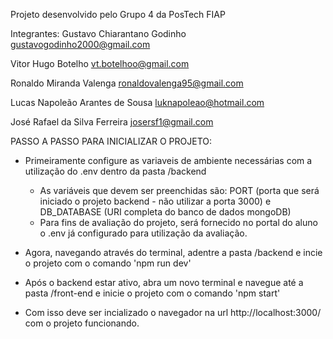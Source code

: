 Projeto desenvolvido pelo Grupo 4 da PosTech FIAP

Integrantes: 
Gustavo Chiarantano Godinho
gustavogodinho2000@gmail.com

Vitor Hugo Botelho
vt.botelhoo@gmail.com

Ronaldo Miranda Valenga
ronaldovalenga95@gmail.com

Lucas Napoleão Arantes de Sousa
luknapoleao@hotmail.com

José Rafael da Silva Ferreira
josersf1@gmail.com 



PASSO A PASSO PARA INICIALIZAR O PROJETO:

- Primeiramente configure as variaveis de ambiente necessárias com a utilização do .env dentro da pasta /backend
    - As variáveis que devem ser preenchidas são: PORT (porta que será iniciado o projeto backend - não utilizar a porta 3000) e DB_DATABASE (URI completa do banco de dados mongoDB)
    - Para fins de avaliação do projeto, será fornecido no portal do aluno o .env já configurado para utilização da avaliação.

- Agora, navegando através do terminal, adentre a pasta /backend e incie o projeto com o comando 'npm run dev'

- Após o backend estar ativo, abra um novo terminal e navegue até a pasta /front-end e inicie o projeto com o comando 'npm start'

- Com isso deve ser incializado o navegador na url http://localhost:3000/ com o projeto funcionando.
